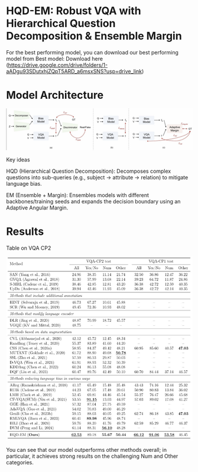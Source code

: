 # HQD-EM: Robust VQA with Hierarchical Question Decomposition & Ensemble Margin

For the best performing model, you can download our best performing model from 
Best model: Download here (https://drive.google.com/drive/folders/1-aADgu93SDutxhjZQpT5ARD_a6msxSNS?usp=drive_link)

# Model Architecture

<p align="center"> <img src="assets/hqd_em_architecture.jpg" alt="HQD-EM Architecture" width="850"> </p> 

Key ideas

HQD (Hierarchical Question Decomposition): Decomposes complex questions into sub-queries (e.g., subject → attribute → relation) to mitigate language bias.

EM (Ensemble + Margin): Ensembles models with different backbones/training seeds and expands the decision boundary using an Adaptive Angular Margin.

# Results
Table on VQA CP2
<p align="center"> <img src="assets/hqd_em_model_result.jpg" alt="HQD-EM Results" width="650"> </p> 

You can see that our model outperforms other methods overall; in particular, it achieves strong results on the challenging Num and Other categories.

